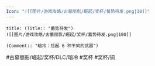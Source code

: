 ```yaml
---
Icon: "![[图片/游戏攻略/古墓丽影/崛起/奖杯/蓄势待发.png|30]]"
---
```

```ad-common-bronze-trophy
title: (Title:: "蓄势待发")
![[图片/游戏攻略/古墓丽影/崛起/奖杯/蓄势待发.png|100]]

(Comment:: "暗冷：捡起 6 种不同的武器")
```

#古墓丽影/崛起/奖杯/DLC/暗冷 #奖杯 #奖杯/铜
